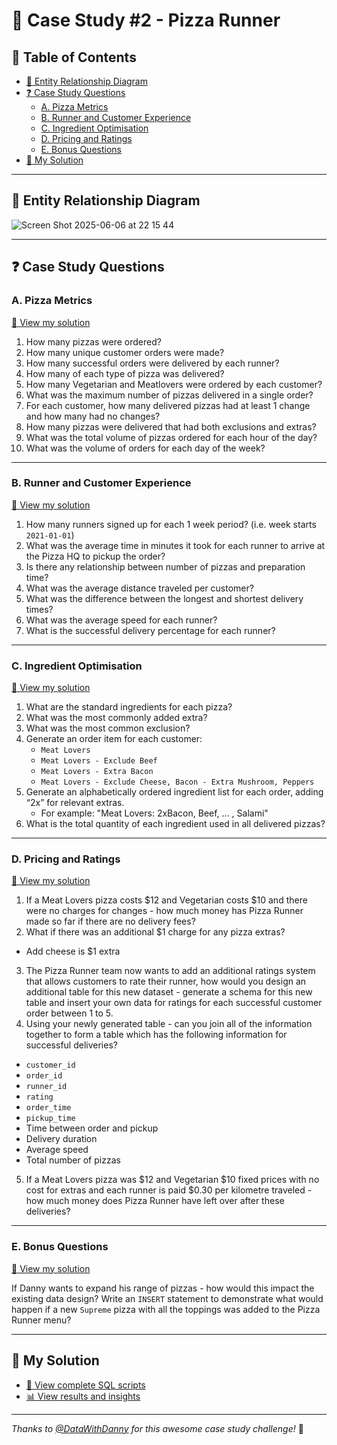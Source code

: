 # 🍕 Case Study #2 - Pizza Runner

## 📕 Table of Contents
- [🔐 Entity Relationship Diagram](#-entity-relationship-diagram)
- [❓ Case Study Questions](#-case-study-questions)
  - [A. Pizza Metrics](#a-pizza-metrics)
  - [B. Runner and Customer Experience](#b-runner-and-customer-experience)
  - [C. Ingredient Optimisation](#c-ingredient-optimisation)
  - [D. Pricing and Ratings](#d-pricing-and-ratings)
  - [E. Bonus Questions](#e-bonus-questions)
- [🚀 My Solution](#-my-solution)

---

## 🔐 Entity Relationship Diagram

![Screen Shot 2025-06-06 at 22 15 44](https://github.com/user-attachments/assets/3920403c-39d2-45eb-b6d6-cf9cefe5056d)

---

## ❓ Case Study Questions

### A. Pizza Metrics  
[📄 View my solution](https://github.com/QuyenNguyen0611/8-Week-SQL-Challenge/blob/main/Case%20study%202%20-%20Pizza%20Runner/Solution/A.%20Pizza%20Metrics.md)

1. How many pizzas were ordered?  
2. How many unique customer orders were made?  
3. How many successful orders were delivered by each runner?  
4. How many of each type of pizza was delivered?  
5. How many Vegetarian and Meatlovers were ordered by each customer?  
6. What was the maximum number of pizzas delivered in a single order?  
7. For each customer, how many delivered pizzas had at least 1 change and how many had no changes?  
8. How many pizzas were delivered that had both exclusions and extras?  
9. What was the total volume of pizzas ordered for each hour of the day?  
10. What was the volume of orders for each day of the week?

---

### B. Runner and Customer Experience  
[📄 View my solution](https://github.com/QuyenNguyen0611/8-Week-SQL-Challenge/blob/main/Case%20study%202%20-%20Pizza%20Runner/Solution/B.%20Runner%20and%20Customer%20Experience.md)

1. How many runners signed up for each 1 week period? (i.e. week starts `2021-01-01`)
2. What was the average time in minutes it took for each runner to arrive at the Pizza HQ to pickup the order?  
3. Is there any relationship between number of pizzas and preparation time?  
4. What was the average distance traveled per customer?  
5. What was the difference between the longest and shortest delivery times?  
6. What was the average speed for each runner?  
7. What is the successful delivery percentage for each runner?

---

### C. Ingredient Optimisation  
[📄 View my solution](https://github.com/QuyenNguyen0611/8-Week-SQL-Challenge/blob/main/Case%20study%202%20-%20Pizza%20Runner/Solution/C.%20Ingredient%20Optimisation.md)

1. What are the standard ingredients for each pizza?  
2. What was the most commonly added extra?  
3. What was the most common exclusion?  
4. Generate an order item for each customer:
   - `Meat Lovers`
   - `Meat Lovers - Exclude Beef`
   - `Meat Lovers - Extra Bacon`
   - `Meat Lovers - Exclude Cheese, Bacon - Extra Mushroom, Peppers`  
5. Generate an alphabetically ordered ingredient list for each order, adding “2x” for relevant extras.
   - For example: "Meat Lovers: 2xBacon, Beef, ... , Salami"
6. What is the total quantity of each ingredient used in all delivered pizzas?

---

### D. Pricing and Ratings  
[📄 View my solution](https://github.com/QuyenNguyen0611/8-Week-SQL-Challenge/blob/main/Case%20study%202%20-%20Pizza%20Runner/Solution/D.%20Pricing%20and%20Ratings.md)

1. If a Meat Lovers pizza costs $12 and Vegetarian costs $10 and there were no charges for changes - how much money has Pizza Runner made so far if there are no delivery fees?
2. What if there was an additional $1 charge for any pizza extras?
- Add cheese is $1 extra
3. The Pizza Runner team now wants to add an additional ratings system that allows customers to rate their runner, how would you design an additional table for this new dataset - generate a schema for this new table and insert your own data for ratings for each successful customer order between 1 to 5.
4. Using your newly generated table - can you join all of the information together to form a table which has the following information for successful deliveries?
- `customer_id`
- `order_id`
- `runner_id`
- `rating`
- `order_time`
- `pickup_time`
- Time between order and pickup
- Delivery duration
- Average speed
- Total number of pizzas
5. If a Meat Lovers pizza was $12 and Vegetarian $10 fixed prices with no cost for extras and each runner is paid $0.30 per kilometre traveled - how much money does Pizza Runner have left over after these deliveries?

---

### E. Bonus Questions  
[📄 View my solution](https://github.com/QuyenNguyen0611/8-Week-SQL-Challenge/blob/main/Case%20study%202%20-%20Pizza%20Runner/Solution/E.%20Bonus%20Question.md)

If Danny wants to expand his range of pizzas - how would this impact the existing data design? Write an `INSERT` statement to demonstrate what would happen if a new `Supreme` pizza with all the toppings was added to the Pizza Runner menu?

---

## 🚀 My Solution

- [📜 View complete SQL scripts](../Syntax)  
- [📊 View results and insights](../Solution)

---

*Thanks to [@DataWithDanny](https://8weeksqlchallenge.com/) for this awesome case study challenge!* 🚀
